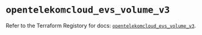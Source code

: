 # `opentelekomcloud_evs_volume_v3`

Refer to the Terraform Registory for docs: [`opentelekomcloud_evs_volume_v3`](https://registry.terraform.io/providers/opentelekomcloud/opentelekomcloud/1.35.7/docs/resources/evs_volume_v3).
